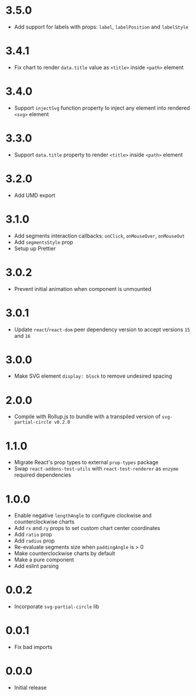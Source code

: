 # 3.5.0

- Add support for labels with props: `label`, `labelPosition` and `labelStyle`

# 3.4.1

- Fix chart to render `data.title` value as `<title>` inside `<path>` element

# 3.4.0

- Support `injectSvg` function property to inject any element into rendered `<svg>` element

# 3.3.0

- Support `data.title` property to render `<title>` inside `<path>` element

# 3.2.0

- Add UMD export

# 3.1.0

- Add segments interaction callbacks: `onClick`, `onMouseOver`, `onMouseOut`
- Add `segmentsStyle` prop
- Setup up Prettier

# 3.0.2

- Prevent initial animation when component is unmounted

# 3.0.1

- Update `react`/`react-dom` peer dependency version to accept versions `15` and `16`

# 3.0.0

- Make SVG element `display: block` to remove undesired spacing

# 2.0.0

- Compile with Rollup.js to bundle with a transpiled version of `svg-partial-circle v0.2.0`

# 1.1.0

- Migrate React's prop types to external `prop-types` package
- Swap `react-addons-test-utils` with `react-test-renderer` as `enzyme` required dependencies

# 1.0.0

- Enable negative `lengthAngle` to configure clockwise and counterclockwise charts
- Add `rx` and `ry` props to set custom chart center coordinates
- Add `ratio` prop
- Add `radius` prop
- Re-evaluate segments size when `paddingAngle` is > 0
- Make counterclockwise charts by default
- Make <ReactMinimalPieChart> a pure component
- Add eslint parsing

# 0.0.2

- Incorporate `svg-partial-circle` lib

# 0.0.1

- Fix bad imports

# 0.0.0

- Initial release
